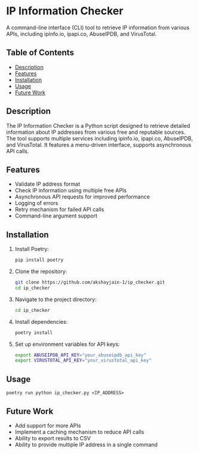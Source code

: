# IP Information Checker

A command-line interface (CLI) tool to retrieve IP information from various APIs, including ipinfo.io, ipapi.co, AbuseIPDB, and VirusTotal.

## Table of Contents

* [Description](#description)
* [Features](#features)
* [Installation](#installation)
* [Usage](#usage)
* [Future Work](#future-work)

## Description

The IP Information Checker is a Python script designed to retrieve detailed information about IP addresses from various free and reputable sources. The tool supports multiple services including ipinfo.io, ipapi.co, AbuseIPDB, and VirusTotal. It features a menu-driven interface, supports asynchronous API calls.

## Features

- Validate IP address format
- Check IP information using multiple free APIs
- Asynchronous API requests for improved performance
- Logging of errors
- Retry mechanism for failed API calls
- Command-line argument support

## Installation

1. Install Poetry: 
    ```bash 
    pip install poetry
2. Clone the repository:
   ```bash
   git clone https://github.com/akshayjain-1/ip_checker.git
   cd ip_checker

3. Navigate to the project directory:
    ```bash
    cd ip_checker

4. Install dependencies:
    ```bash
    poetry install

5. Set up environment variables for API keys:
    ```bash
    export ABUSEIPDB_API_KEY="your_abuseipdb_api_key"
    export VIRUSTOTAL_API_KEY="your_virustotal_api_key"

## Usage

```poetry run python ip_checker.py <IP_ADDRESS>```


## Future Work

- Add support for more APIs
- Implement a caching mechanism to reduce API calls
- Ability to export results to CSV
- Ability to provide multiple IP address in a single command